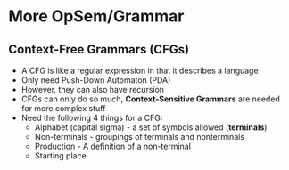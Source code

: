 # More OpSem/Grammar

## Context-Free Grammars (CFGs)

- A CFG is like a regular expression in that it describes a language
- Only need Push-Down Automaton (PDA)
- However, they can also have recursion
- CFGs can only do so much, **Context-Sensitive Grammars** are needed for more complex stuff
- Need the following 4 things for a CFG:
  - Alphabet (capital sigma) - a set of symbols allowed (**terminals**)
  - Non-terminals - groupings of terminals and nonterminals
  - Production - A definition of a non-terminal
  - Starting place

